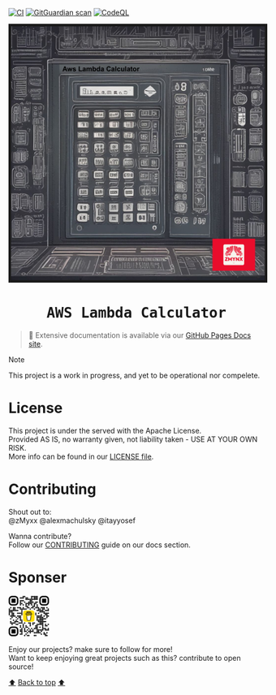 [![CI](https://github.com/zmynx/aws-lambda-calculator/actions/workflows/ci.yaml/badge.svg?branch=main)](https://github.com/zmynx/aws-lambda-calculator/actions/workflows/ci.yaml)
[![GitGuardian scan](https://github.com/zmynx/aws-lambda-calculator/actions/workflows/gitguardian.yaml/badge.svg)](https://github.com/zmynx/aws-lambda-calculator/actions/workflows/gitguardian.yaml)
[![CodeQL](https://github.com/zmynx/aws-lambda-calculator/actions/workflows/github-code-scanning/codeql/badge.svg)](https://github.com/zmynx/aws-lambda-calculator/actions/workflows/github-code-scanning/codeql)

<a name="top"></a>

<p align="center">
<img src="./docs/assets/IMG_0416.PNG" alt="aws-lambda-calculator" height="500" width="500" border="5"/>
</p>
<h1 align="center"><samp> AWS Lambda Calculator</samp></h1>

> 📄 Extensive documentation is available via our [GitHub Pages Docs site](https://zmynx.github.io/aws-lambda-calculator/).

> [!NOTE]
> This project is a work in progress, and yet to be operational nor compelete.

# License

This project is under the served with the Apache License.\
Provided AS IS, no warranty given, not liability taken - USE AT YOUR OWN RISK.\
More info can be found in our [LICENSE file](./docs/LICENSE).

# Contributing

Shout out to:\
@zMyxx @alexmachulsky @itayyosef

Wanna contribute?\
Follow our [CONTRIBUTING](./docs/CONTRIBUTING) guide on our docs section.

# Sponser

<img src="./docs/assets/bmc_qr.png" alt="buy-me-a-coffee-qr-code" style="width:80px;height:80px;"></a>

Enjoy our projects? make sure to follow for more!\
Want to keep enjoying great projects such as this? contribute to open source!

[:arrow_up:](#top) [Back to top](#top) [:arrow_up:](#top)

